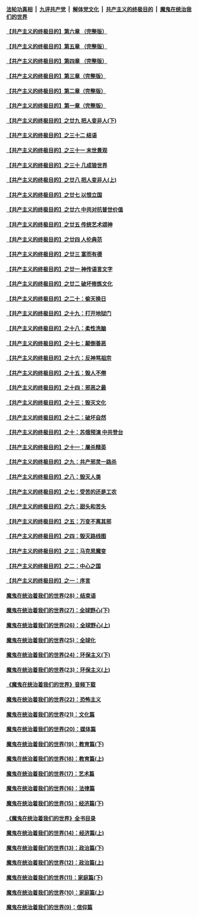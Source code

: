 ####  [法轮功真相](../../../../basic/blob/master/README.md?t=04011801) &nbsp;|&nbsp; [九评共产党](../../../../9ping.md/blob/master/README.md?t=04011801) &nbsp;|&nbsp; [解体党文化](../../../../jtdwh.md/blob/master/README.md?t=04011801)  &nbsp;|&nbsp; [共产主义的终极目的](../../../../gczydzjmd.md/blob/master/README.md?t=04011801) &nbsp;|&nbsp; [魔鬼在统治我们的世界](../../../../mgztzwmdsj.md/blob/master/README.md?t=04011801) 

#### [【共产主义的终极目的】第六章 （完整版）](../pages/nsc422/n11428913.md?t=04011801) 

#### [【共产主义的终极目的】第五章 （完整版）](../pages/nsc422/n11428912.md?t=04011801) 

#### [【共产主义的终极目的】第四章 （完整版）](../pages/nsc422/n11428907.md?t=04011801) 

#### [【共产主义的终极目的】第三章（完整版）](../pages/nsc422/n11428848.md?t=04011801) 

#### [【共产主义的终极目的】第二章（完整版）](../pages/nsc422/n11428831.md?t=04011801) 

#### [【共产主义的终极目的】第一章（完整版）](../pages/nsc422/n11417651.md?t=04011801) 

#### [【共产主义的终极目的】之廿九 把人变非人(下)](../pages/nsc422/n11344140.md?t=04011801) 

#### [【共产主义的终极目的】之三十二 结语](../pages/nsc422/n11360535.md?t=04011801) 

#### [【共产主义的终极目的】之三十一 末世景观](../pages/nsc422/n11351129.md?t=04011801) 

#### [【共产主义的终极目的】之三十 几成狼世界](../pages/nsc422/n11348280.md?t=04011801) 

#### [【共产主义的终极目的】之廿八 把人变非人(上)](../pages/nsc422/n11340492.md?t=04011801) 

#### [【共产主义的终极目的】之廿七 以恨立国](../pages/nsc422/n11336944.md?t=04011801) 

#### [【共产主义的终极目的】之廿六 中共对抗普世价值](../pages/nsc422/n11324785.md?t=04011801) 

#### [【共产主义的终极目的】之廿五 传统艺术颂神](../pages/nsc422/n11296396.md?t=04011801) 

#### [【共产主义的终极目的】之廿四 人伦典范](../pages/nsc422/n11296397.md?t=04011801) 

#### [【共产主义的终极目的】之廿三 富而有德](../pages/nsc422/n11283598.md?t=04011801) 

#### [【共产主义的终极目的】之廿一 神传语言文字](../pages/nsc422/n11263265.md?t=04011801) 

#### [【共产主义的终极目的】之廿二 破坏修炼文化](../pages/nsc422/n11245728.md?t=04011801) 

#### [【共产主义的终极目的】之二十：偷天换日](../pages/nsc422/n11238846.md?t=04011801) 

#### [【共产主义的终极目的】之十九：打开地狱门](../pages/nsc422/n11206376.md?t=04011801) 

#### [【共产主义的终极目的】之十八：柔性洗脑](../pages/nsc422/n11199994.md?t=04011801) 

#### [【共产主义的终极目的】之十七：颠倒善恶](../pages/nsc422/n11179782.md?t=04011801) 

#### [【共产主义的终极目的】之十六：反神骂祖宗](../pages/nsc422/n11166798.md?t=04011801) 

#### [【共产主义的终极目的】之十五：毁人不倦](../pages/nsc422/n11166792.md?t=04011801) 

#### [【共产主义的终极目的】之十四：邪恶之最](../pages/nsc422/n11150249.md?t=04011801) 

#### [【共产主义的终极目的】之十三：毁灭文化](../pages/nsc422/n11135227.md?t=04011801) 

#### [【共产主义的终极目的】之十二：破坏自然](../pages/nsc422/n11135214.md?t=04011801) 

#### [【共产主义的终极目的】之十：苏俄预演 中共登台](../pages/nsc422/n11118424.md?t=04011801) 

#### [【共产主义的终极目的】之十一：屠杀精英](../pages/nsc422/n11118442.md?t=04011801) 

#### [【共产主义的终极目的】之九：共产邪灵一路杀](../pages/nsc422/n11114139.md?t=04011801) 

#### [【共产主义的终极目的】之八：毁灭人类](../pages/nsc422/n11108503.md?t=04011801) 

#### [【共产主义的终极目的】之七：受苦的还是工农](../pages/nsc422/n11101809.md?t=04011801) 

#### [【共产主义的终极目的】之六：甜头和苦头](../pages/nsc422/n11096971.md?t=04011801) 

#### [【共产主义的终极目的】之五：万变不离其邪](../pages/nsc422/n11091285.md?t=04011801) 

#### [【共产主义的终极目的】之四：毁灭路线图](../pages/nsc422/n11086284.md?t=04011801) 

#### [【共产主义的终极目的】之三：马克思魔变](../pages/nsc422/n11061941.md?t=04011801) 

#### [【共产主义的终极目的】之二：中心之国](../pages/nsc422/n11047728.md?t=04011801) 

#### [【共产主义的终极目的】之一：序言](../pages/nsc422/n11086077.md?t=04011801) 

#### [魔鬼在统治着我们的世界(28)：结束语](../pages/nsc422/n10936246.md?t=04011801) 

#### [魔鬼在统治着我们的世界(27)：全球野心(下)](../pages/nsc422/n10928319.md?t=04011801) 

#### [魔鬼在统治着我们的世界(26)：全球野心(上)](../pages/nsc422/n10900318.md?t=04011801) 

#### [魔鬼在统治着我们的世界(25)：全球化](../pages/nsc422/n10788205.md?t=04011801) 

#### [魔鬼在统治着我们的世界(24)：环保主义(下)](../pages/nsc422/n10695307.md?t=04011801) 

#### [魔鬼在统治着我们的世界(23)：环保主义(上)](../pages/nsc422/n10688613.md?t=04011801) 

#### [《魔鬼在统治着我们的世界》音频下载](../pages/nsc422/n10635553.md?t=04011801) 

#### [魔鬼在统治着我们的世界(22)：恐怖主义](../pages/nsc422/n10614727.md?t=04011801) 

#### [魔鬼在统治着我们的世界(21)：文化篇](../pages/nsc422/n10597706.md?t=04011801) 

#### [魔鬼在统治着我们的世界(20)：媒体篇](../pages/nsc422/n10586579.md?t=04011801) 

#### [魔鬼在统治着我们的世界(19)：教育篇(下)](../pages/nsc422/n10564808.md?t=04011801) 

#### [魔鬼在统治着我们的世界(18)：教育篇(上)](../pages/nsc422/n10526970.md?t=04011801) 

#### [魔鬼在统治着我们的世界(17)：艺术篇](../pages/nsc422/n10499093.md?t=04011801) 

#### [魔鬼在统治着我们的世界(16)：法律篇](../pages/nsc422/n10485969.md?t=04011801) 

#### [魔鬼在统治着我们的世界(15)：经济篇(下)](../pages/nsc422/n10469975.md?t=04011801) 

#### [《魔鬼在统治着我们的世界》全书目录](../pages/nsc422/n10464261.md?t=04011801) 

#### [魔鬼在统治着我们的世界(14)：经济篇(上)](../pages/nsc422/n10457370.md?t=04011801) 

#### [魔鬼在统治着我们的世界(13)：政治篇(下)](../pages/nsc422/n10448270.md?t=04011801) 

#### [魔鬼在统治着我们的世界(12)：政治篇(上)](../pages/nsc422/n10444576.md?t=04011801) 

#### [魔鬼在统治着我们的世界(11)：家庭篇(下)](../pages/nsc422/n10440961.md?t=04011801) 

#### [魔鬼在统治着我们的世界(10)：家庭篇(上)](../pages/nsc422/n10435448.md?t=04011801) 

#### [魔鬼在统治着我们的世界(9)：信仰篇](../pages/nsc422/n10432159.md?t=04011801) 

